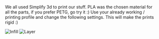 We all used Simplify 3d to print our stuff.
PLA was the chosen material for all the parts, if you prefer PETG, go try it :)
Use your already working / printing profile and change the following settings.
This will make the prints rigid :)

![Infill](https://github.com/SimFeedback/SimFeedback-AC-Servo/blob/master/Docs/S3D_Infill.jpg)
![Layer](https://github.com/SimFeedback/SimFeedback-AC-Servo/blob/master/Docs/S3D_Layer.jpg)